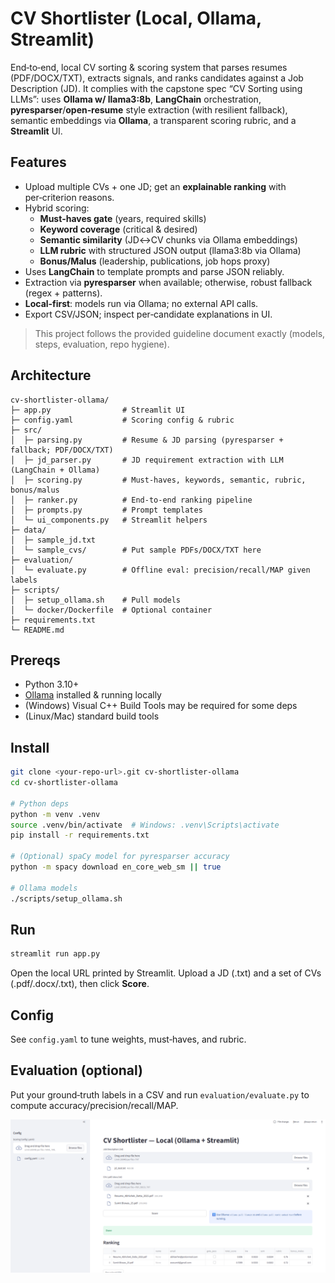 # CV Shortlister (Local, Ollama, Streamlit)

End‑to‑end, local CV sorting & scoring system that parses resumes (PDF/DOCX/TXT), extracts signals, and ranks candidates against a Job Description (JD). It complies with the capstone spec “CV Sorting using LLMs”: uses **Ollama w/ llama3:8b**, **LangChain** orchestration, **pyresparser**/**open‑resume** style extraction (with resilient fallback), semantic embeddings via **Ollama**, a transparent scoring rubric, and a **Streamlit** UI.


## Features
- Upload multiple CVs + one JD; get an **explainable ranking** with per‑criterion reasons.
- Hybrid scoring:
  - **Must‑haves gate** (years, required skills)
  - **Keyword coverage** (critical & desired)
  - **Semantic similarity** (JD↔CV chunks via Ollama embeddings)
  - **LLM rubric** with structured JSON output (llama3:8b via Ollama)
  - **Bonus/Malus** (leadership, publications, job hops proxy)
- Uses **LangChain** to template prompts and parse JSON reliably.
- Extraction via **pyresparser** when available; otherwise, robust fallback (regex + patterns).
- **Local‑first**: models run via Ollama; no external API calls.
- Export CSV/JSON; inspect per‑candidate explanations in UI.

> This project follows the provided guideline document exactly (models, steps, evaluation, repo hygiene).

## Architecture
```
cv-shortlister-ollama/
├─ app.py                # Streamlit UI
├─ config.yaml           # Scoring config & rubric
├─ src/
│  ├─ parsing.py         # Resume & JD parsing (pyresparser + fallback; PDF/DOCX/TXT)
│  ├─ jd_parser.py       # JD requirement extraction with LLM (LangChain + Ollama)
│  ├─ scoring.py         # Must-haves, keywords, semantic, rubric, bonus/malus
│  ├─ ranker.py          # End-to-end ranking pipeline
│  ├─ prompts.py         # Prompt templates
│  └─ ui_components.py   # Streamlit helpers
├─ data/
│  ├─ sample_jd.txt
│  └─ sample_cvs/        # Put sample PDFs/DOCX/TXT here
├─ evaluation/
│  └─ evaluate.py        # Offline eval: precision/recall/MAP given labels
├─ scripts/
│  ├─ setup_ollama.sh    # Pull models
│  └─ docker/Dockerfile  # Optional container
├─ requirements.txt
└─ README.md
```

## Prereqs
- Python 3.10+
- [Ollama](https://ollama.com/) installed & running locally
- (Windows) Visual C++ Build Tools may be required for some deps
- (Linux/Mac) standard build tools

## Install
```bash
git clone <your-repo-url>.git cv-shortlister-ollama
cd cv-shortlister-ollama

# Python deps
python -m venv .venv
source .venv/bin/activate  # Windows: .venv\Scripts\activate
pip install -r requirements.txt

# (Optional) spaCy model for pyresparser accuracy
python -m spacy download en_core_web_sm || true

# Ollama models
./scripts/setup_ollama.sh
```

## Run
```bash
streamlit run app.py
```
Open the local URL printed by Streamlit. Upload a JD (.txt) and a set of CVs (.pdf/.docx/.txt), then click **Score**.

## Config
See `config.yaml` to tune weights, must‑haves, and rubric.

## Evaluation (optional)
Put your ground‑truth labels in a CSV and run `evaluation/evaluate.py` to compute accuracy/precision/recall/MAP.

![alt text](image.png)

